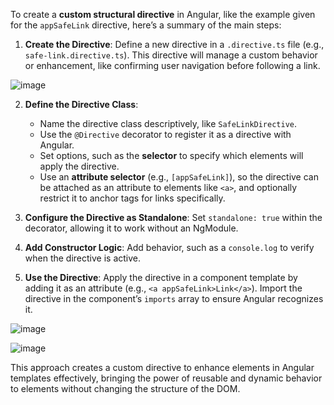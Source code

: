 To create a **custom structural directive** in Angular, like the example given for the `appSafeLink` directive, here’s a summary of the main steps:

1. **Create the Directive**: Define a new directive in a `.directive.ts` file (e.g., `safe-link.directive.ts`). This directive will manage a custom behavior or enhancement, like confirming user navigation before following a link.


![image](https://github.com/user-attachments/assets/cc669e34-6d20-4c77-a3c4-67266d7b2798)


2. **Define the Directive Class**:
   - Name the directive class descriptively, like `SafeLinkDirective`.
   - Use the `@Directive` decorator to register it as a directive with Angular.
   - Set options, such as the **selector** to specify which elements will apply the directive. 
   - Use an **attribute selector** (e.g., `[appSafeLink]`), so the directive can be attached as an attribute to elements like `<a>`, and optionally restrict it to anchor tags for links specifically.

3. **Configure the Directive as Standalone**: Set `standalone: true` within the decorator, allowing it to work without an NgModule.

4. **Add Constructor Logic**: Add behavior, such as a `console.log` to verify when the directive is active. 

5. **Use the Directive**: Apply the directive in a component template by adding it as an attribute (e.g., `<a appSafeLink>Link</a>`). Import the directive in the component’s `imports` array to ensure Angular recognizes it.


![image](https://github.com/user-attachments/assets/8d3dd398-f4cb-4009-8fbe-0096ac3b14ef)



![image](https://github.com/user-attachments/assets/8480a320-e054-48ee-ac46-8baf873543ce)


This approach creates a custom directive to enhance elements in Angular templates effectively, bringing the power of reusable and dynamic behavior to elements without changing the structure of the DOM.
